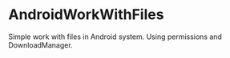 # AndroidWorkWithFiles
Simple work with files in Android system. Using permissions and DownloadManager.
